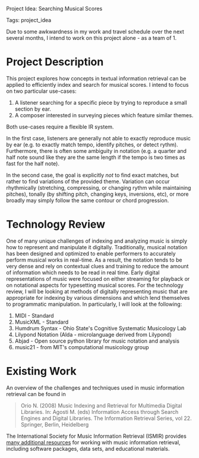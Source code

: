 Project Idea: Searching Musical Scores

Tags: project_idea

Due to some awkwardness in my work and travel schedule over the next several months, I intend to work on this project alone - as a team of 1.

Project Description
===================

This project explores how concepts in textual information retrieval can be applied to efficiently index and search for musical scores. I intend to focus on two particular use-cases:

1. A listener searching for a specific piece by trying to reproduce a small section by ear.
2. A composer interested in surveying pieces which feature similar themes.

Both use-cases require a flexible IR system.

In the first case, listeners are generally not able to exactly reproduce music by ear (e.g. to exactly match tempo, identify pitches, or detect rythm). Furthermore, there is often some ambiguity in notation (e.g. a quarter and half note sound like they are the same length if the tempo is two times as fast for the half note).

In the second case, the goal is explicitly *not* to find exact matches, but rather to find variations of the provided theme. Variation can occur rhythmically (stretching, compressing, or changing rythm while maintaining pitches), tonally (by shifting pitch, changing keys, inversions, etc), or more broadly may simply follow the same contour or chord progression.

Technology Review
==================

One of many unique challenges of indexing and analyzing music is simply how to represent and manipulate it digitally. Traditionally, musical notation has been designed and optimized to enable performers to accurately perform musical works in real-time. As a result, the notation tends to be very dense and rely on contextual clues and training to reduce the amount of information which needs to be read in real time. Early digital representations of music were focused on either streaming for playback or on notational aspects for typesetting musical scores. For the technology review, I will be looking at methods of digitally representing music that are appropriate for indexing by various dimensions and which lend themselves to programmatic manipulation. In particularly, I will look at the following:

1. MIDI - Standard
2. MusicXML - Standard
3. Humdrum Syntax - Ohio State's Cognitive Systematic Musicology Lab
4. Lilypond Notation (Alda - microlanguage derived from Lilypond)
5. Abjad - Open source python library for music notation and analysis
6. music21 - from MIT's computational musicology group

Existing Work
=============

An overview of the challenges and techniques used in music information retrieval can be found in

> Orio N. (2008) Music Indexing and Retrieval for Multimedia Digital Libraries. In: Agosti M. (eds) Information Access through Search Engines and Digital Libraries. The Information Retrieval Series, vol 22. Springer, Berlin, Heidelberg

The International Society for Music Information Retrieval (ISMIR) provides [many additional resources](http://www.ismir.net/resources.php) for working with music information retrieval, including software packages, data sets, and educational materials.